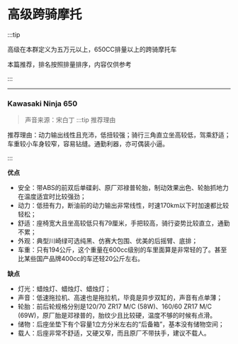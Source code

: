 # 高级跨骑摩托

:::tip

高级在本群定义为五万元以上，650CC排量以上的跨骑摩托车

本篇推荐，排名按照排量排序，内容仅供参考

:::

---
### Kawasaki Ninja 650

> 声音来源：宋白丁
:::tip 推荐理由

推荐理由：动力输出线性且充沛，低扭较强；骑行三角直立坐高较低，驾乘舒适；车重较小车身较窄，容易钻缝。通勤利器，亦可偶装小逼。

:::

**优点**

- 安全：带ABS的前双后单碟刹、原厂邓禄普轮胎，制动效果出色、轮胎抓地力在温度适宜时比较强劲；
- 动力：低扭有力，断油前的动力输出非常线性，时速170km以下时加速都比较轻松；
- 舒适：座椅宽大且坐高较低只有79厘米，手把较高，骑行姿势比较直立，通勤不累；
- 外观：典型川崎绿可选纯黑、仿赛大包围、优美的后摇臂、底排；
- 车重：只有194公斤，这个重量在600cc级别的车里面算是非常轻的了。甚至比某些国产品牌400cc的车还轻20公斤左右。

**缺点**
- 灯光：蜡烛灯、蜡烛灯、蜡烛灯；
- 声音：低速拖拉机、高速也是拖拉机，毕竟是异步双缸的，声音有点单薄；
- 轮胎：前后轮规格分别是120/70 ZR17 M/C (58W)、160/60 ZR17 M/C (69W)，原厂胎是邓禄普的，胎纹少且比较硬，温度不够的时候有点滑。
- 储物：后座坐垫下有个容量1立方分米左右的“后备箱”，基本没有储物空间；
- 载人：后座非常不舒适，又硬又窄，而且原厂不带扶手，建议不载人。
